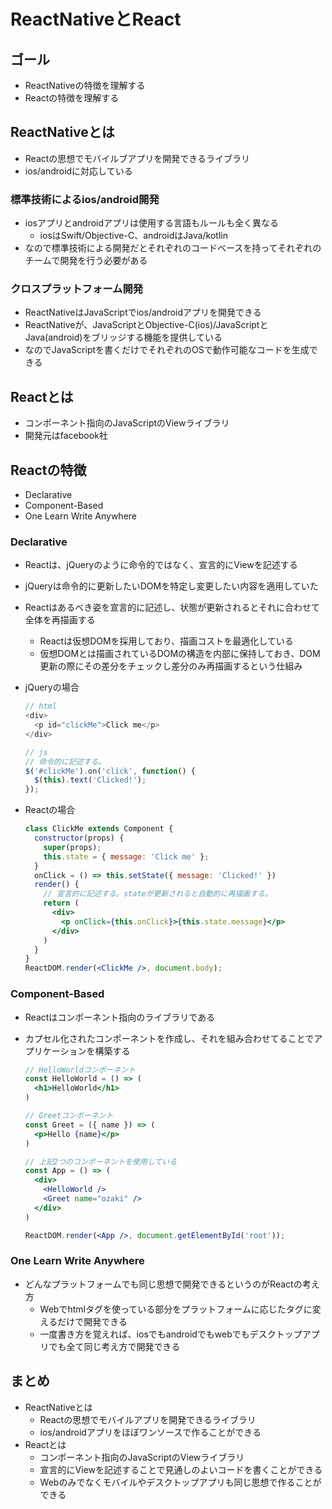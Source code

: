 # ReactNativeとReact

## ゴール

- ReactNativeの特徴を理解する
- Reactの特徴を理解する

## ReactNativeとは

- Reactの思想でモバイルブアプリを開発できるライブラリ
- ios/androidに対応している

### 標準技術によるios/android開発

- iosアプリとandroidアプリは使用する言語もルールも全く異なる
    - iosはSwift/Objective-C、androidはJava/kotlin
- なので標準技術による開発だとそれぞれのコードベースを持ってそれぞれのチームで開発を行う必要がある

### クロスプラットフォーム開発

- ReactNativeはJavaScriptでios/androidアプリを開発できる
- ReactNativeが、JavaScriptとObjective-C(ios)/JavaScriptとJava(android)をブリッジする機能を提供している
- なのでJavaScriptを書くだけでそれぞれのOSで動作可能なコードを生成できる

## Reactとは

- コンポーネント指向のJavaScriptのViewライブラリ
- 開発元はfacebook社

## Reactの特徴

- Declarative
- Component-Based
- One Learn Write Anywhere

### Declarative

- Reactは、jQueryのように命令的ではなく、宣言的にViewを記述する
- jQueryは命令的に更新したいDOMを特定し変更したい内容を適用していた
- Reactはあるべき姿を宣言的に記述し、状態が更新されるとそれに合わせて全体を再描画する
    - Reactは仮想DOMを採用しており、描画コストを最適化している
    - 仮想DOMとは描画されているDOMの構造を内部に保持しておき、DOM更新の際にその差分をチェックし差分のみ再描画するという仕組み

- jQueryの場合

    ```js
    // html
    <div>
      <p id="clickMe">Click me</p>
    </div>
    
    // js
    // 命令的に記述する。
    $('#clickMe').on('click', function() {
      $(this).text('Clicked!');
    });
    ```

- Reactの場合

    ```jsx
    class ClickMe extends Component {
      constructor(props) {
        super(props);
        this.state = { message: 'Click me' };
      }
      onClick = () => this.setState({ message: 'Clicked!' })
      render() {
        // 宣言的に記述する。stateが更新されると自動的に再描画する。
        return (
          <div>
            <p onClick={this.onClick}>{this.state.message}</p>
          </div>
        )
      }
    }
    ReactDOM.render(<ClickMe />, document.body);
    ```

### Component-Based

- Reactはコンポーネント指向のライブラリである
- カプセル化されたコンポーネントを作成し、それを組み合わせてることでアプリケーションを構築する

    ```jsx
    // HelloWorldコンポーネント
    const HelloWorld = () => (
      <h1>HelloWorld</h1>
    )

    // Greetコンポーネント
    const Greet = ({ name }) => (
      <p>Hello {name}</p>
    )

    // 上記2つのコンポーネントを使用している
    const App = () => (
      <div>
        <HelloWorld />
        <Greet name="ozaki" />
      </div>
    )

    ReactDOM.render(<App />, document.getElementById('root'));
    ```

### One Learn Write Anywhere

- どんなプラットフォームでも同じ思想で開発できるというのがReactの考え方
    - Webでhtmlタグを使っている部分をプラットフォームに応じたタグに変えるだけで開発できる
    - 一度書き方を覚えれば、iosでもandroidでもwebでもデスクトップアプリでも全て同じ考え方で開発できる

## まとめ

- ReactNativeとは
    - Reactの思想でモバイルアプリを開発できるライブラリ
    - ios/androidアプリをほぼワンソースで作ることができる
- Reactとは
    - コンポーネント指向のJavaScriptのViewライブラリ
    - 宣言的にViewを記述することで見通しのよいコードを書くことができる
    - Webのみでなくモバイルやデスクトップアプリも同じ思想で作ることができる
